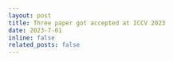 ```yaml
---
layout: post
title: Three paper got accepted at ICCV 2023
date: 2023-7-01 
inline: false
related_posts: false
---
```

